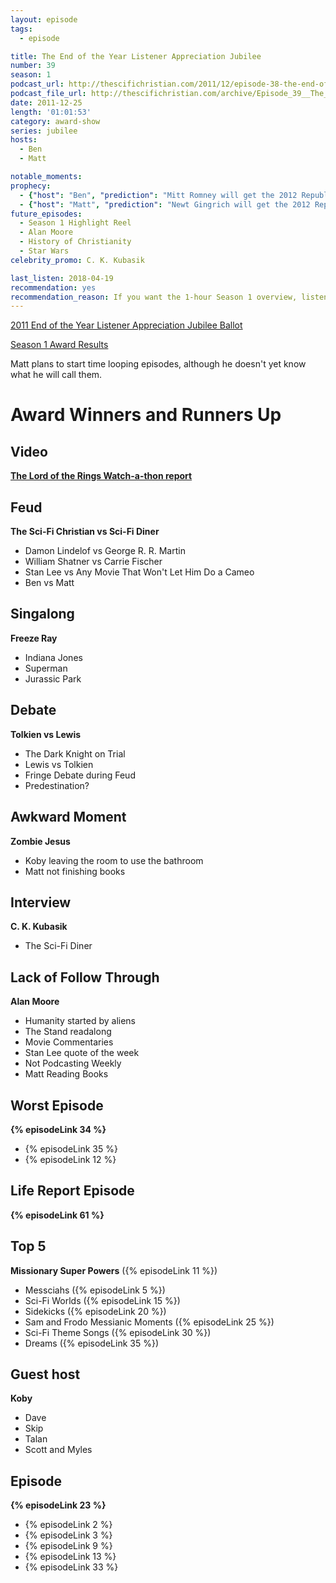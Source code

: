 ```yaml
---
layout: episode
tags:
  - episode

title: The End of the Year Listener Appreciation Jubilee
number: 39
season: 1
podcast_url: http://thescifichristian.com/2011/12/episode-38-the-end-of-the-year-listener-appreciation-jubilee/
podcast_file_url: http://thescifichristian.com/archive/Episode_39__The_End_of_the_Year_List.mp3
date: 2011-12-25
length: '01:01:53'
category: award-show
series: jubilee
hosts:
  - Ben
  - Matt

notable_moments:
prophecy: 
  - {"host": "Ben", "prediction": "Mitt Romney will get the 2012 Republican Presidential Nomination", "veracity": true, "comments": ""}
  - {"host": "Matt", "prediction": "Newt Gingrich will get the 2012 Republican Presidential Nomination", "veracity": false, "comments": ""}
future_episodes: 
  - Season 1 Highlight Reel 
  - Alan Moore
  - History of Christianity
  - Star Wars
celebrity_promo: C. K. Kubasik 

last_listen: 2018-04-19
recommendation: yes
recommendation_reason: If you want the 1-hour Season 1 overview, listen to № 39. If you want the 3-hour version, listen to № 40.
---
```

[2011 End of the Year Listener Appreciation Jubilee Ballot](http://thescifichristian.com/2011/12/the-sci-fi-christian-end-of-the-year-listener-appreciation-jubilee/)

[Season 1 Award Results](/seasons/1)

Matt plans to start time looping episodes, although he doesn't yet know what he will call them.

# Award Winners and Runners Up

## Video
**[The Lord of the Rings Watch-a-thon report](https://youtu.be/iFvCdZmtByI)**

## Feud
**The Sci-Fi Christian vs Sci-Fi Diner**
- Damon Lindelof vs George R. R. Martin
- William Shatner vs Carrie Fischer
- Stan Lee vs Any Movie That Won't Let Him Do a Cameo
- Ben vs Matt

## Singalong 
**Freeze Ray**
- Indiana Jones
- Superman 
- Jurassic Park 

## Debate
**Tolkien vs Lewis**
- The Dark Knight on Trial
- Lewis vs Tolkien
- Fringe Debate during Feud
- Predestination?

## Awkward Moment
**Zombie Jesus**
- Koby leaving the room to use the bathroom
- Matt not finishing books

## Interview
**C. K. Kubasik**
- The Sci-Fi Diner

## Lack of Follow Through
**Alan Moore**
- Humanity started by aliens 
- The Stand readalong
- Movie Commentaries
- Stan Lee quote of the week
- Not Podcasting Weekly
- Matt Reading Books

## Worst Episode
<strong>{% episodeLink 34 %}</strong>
- {% episodeLink 35 %}
- {% episodeLink 12 %}

## Life Report Episode
<strong>{% episodeLink 61 %}</strong>

## Top 5
**Missionary Super Powers** ({% episodeLink 11 %})
- Messciahs ({% episodeLink 5 %})
- Sci-Fi Worlds ({% episodeLink 15 %})
- Sidekicks ({% episodeLink 20 %})
- Sam and Frodo Messianic Moments ({% episodeLink 25 %})
- Sci-Fi Theme Songs ({% episodeLink 30 %})
- Dreams ({% episodeLink 35 %})

## Guest host
**Koby**
- Dave
- Skip
- Talan 
- Scott and Myles 

## Episode
<strong>{% episodeLink 23 %}</strong>
- {% episodeLink 2 %}
- {% episodeLink 3 %}
- {% episodeLink 9 %}
- {% episodeLink 13 %}
- {% episodeLink 33 %}